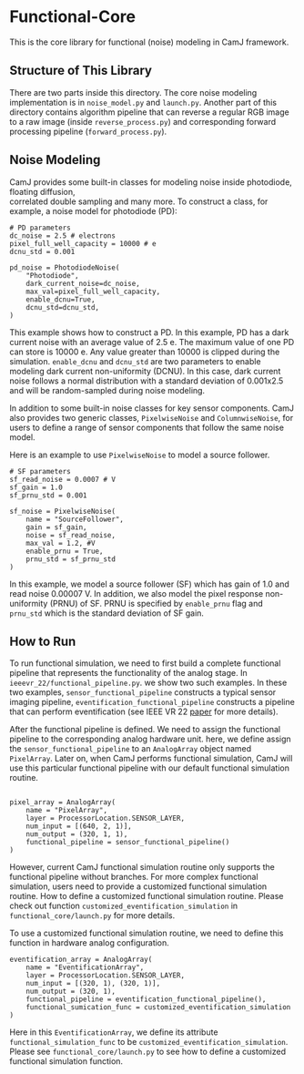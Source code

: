# Functional-Core

This is the core library for functional (noise) modeling in CamJ framework.

## Structure of This Library

There are two parts inside this directory. The core noise modeling implementation is in 
`noise_model.py` and `launch.py`. Another part of this directory contains algorithm pipeline that 
can reverse a regular RGB image to a raw image (inside `reverse_process.py`) and corresponding 
forward processing pipeline (`forward_process.py`). 

## Noise Modeling

CamJ provides some built-in classes for modeling noise inside photodiode, floating diffusion, \
correlated double sampling and many more. To construct a class, for example, a noise model for photodiode (PD):

```
# PD parameters
dc_noise = 2.5 # electrons
pixel_full_well_capacity = 10000 # e
dcnu_std = 0.001

pd_noise = PhotodiodeNoise(
	"Photodiode",
	dark_current_noise=dc_noise,
	max_val=pixel_full_well_capacity,
	enable_dcnu=True,
	dcnu_std=dcnu_std,
)
```

This example shows how to construct a PD. In this example, PD has a dark current noise with an average 
value of 2.5 e. The maximum value of one PD can store is 10000 e. Any value greater than 10000 is 
clipped during the simulation. `enable_dcnu` and `dcnu_std` are two parameters to enable modeling 
dark current non-uniformity (DCNU). In this case, dark current noise follows a normal distribution 
with a standard deviation of 0.001x2.5 and will be random-sampled during noise modeling.

In addition to some built-in noise classes for key sensor components. CamJ also provides two generic 
classes, `PixelwiseNoise` and `ColumnwiseNoise`, for users to define a range of sensor components 
that follow the same noise model.

Here is an example to use `PixelwiseNoise` to model a source follower.

```
# SF parameters
sf_read_noise = 0.0007 # V
sf_gain = 1.0
sf_prnu_std = 0.001

sf_noise = PixelwiseNoise(
	name = "SourceFollower",
	gain = sf_gain,
	noise = sf_read_noise,
	max_val = 1.2, #V
	enable_prnu = True,
	prnu_std = sf_prnu_std
)
```

In this example, we model a source follower (SF) which has gain of 1.0 and read noise 0.00007 V. 
In addition, we also model the pixel response non-uniformity (PRNU) of SF. PRNU is specified by 
`enable_prnu` flag and `prnu_std` which is the standard deviation of SF gain.

## How to Run

To run functional simulation, we need to first build a complete functional pipeline that represents
the functionality of the analog stage. In `ieeevr_22/functional_pipeline.py`. we show two such examples.
In these two examples, `sensor_functional_pipeline` constructs a typical sensor imaging pipeline, 
`eventification_functional_pipeline` constructs a pipeline that can perform eventification (see 
IEEE VR 22 [paper](https://horizon-lab.org/pubs/vr22.pdf) for more details). 

After the functional pipeline is defined. We need to assign the functional pipeline to the corresponding
analog hardware unit. here, we define assign the `sensor_functional_pipeline` to an `AnalogArray` 
object named `PixelArray`. Later on, when CamJ performs functional simulation, CamJ will use this
particular functional pipeline with our default functional simulation routine.

```

pixel_array = AnalogArray(
	name = "PixelArray",
	layer = ProcessorLocation.SENSOR_LAYER,
	num_input = [(640, 2, 1)],
	num_output = (320, 1, 1),
	functional_pipeline = sensor_functional_pipeline()
)
```

However, current CamJ functional simulation routine only supports the functional pipeline without 
branches. For more complex functional simulation, users need to provide a customized functional 
simulation routine. How to define a customized functional simulation routine. Please check out 
function `customized_eventification_simulation` in `functional_core/launch.py` for more details.

To use a customized functional simulation routine, we need to define this function in hardware analog
configuration.

```
eventification_array = AnalogArray(
	name = "EventificationArray",
	layer = ProcessorLocation.SENSOR_LAYER,
	num_input = [(320, 1), (320, 1)],
	num_output = (320, 1),
	functional_pipeline = eventification_functional_pipeline(),
	functional_sumication_func = customized_eventification_simulation
)
```
Here in this `EventificationArray`, we define its attribute `functional_simulation_func` to be 
`customized_eventification_simulation`. Please see `functional_core/launch.py` to see how to define 
a customized functional simulation function.
